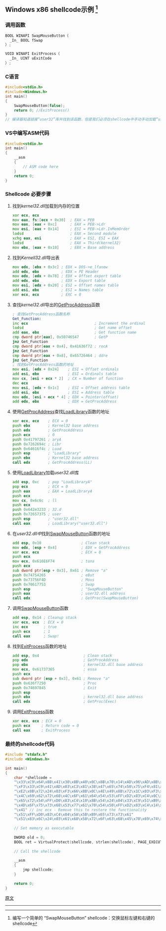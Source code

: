 ## Windows x86 shellcode示例 [^1]

### 调用函数

```c
BOOL WINAPI SwapMouseButton（
  _In_ BOOL fSwap
）;

VOID WINAPI ExitProcess（
  _In_ UINT uExitCode
）;
```

### C语言

```c
#include<stdio.h>
#include<Windows.h>
int main()
{
    SwapMouseButton(false); 
    return 0; //ExitProcess()
}
// 编译器知道链接“user32”库并找到该函数，但是我们必须在shellcode中手动手动加载“user32”库，并且找到“SwapMouseButton”函数的地址，然后调用它
```

### VS中编写ASM代码

```c
#include<stdio.h>
int main()
{
    __asm
    {
        // ASM code here
    }
    return 0;
}
```

### Shellcode 必要步骤

1. 找到*kernel32.dll*加载到内存的位置

   ```asm
   xor ecx, ecx
   mov eax, fs:[ecx + 0x30]  ; EAX = PEB
   mov eax, [eax + 0xc]      ; EAX = PEB->Ldr
   mov esi, [eax + 0x14]     ; ESI = PEB->Ldr.InMemOrder
   lodsd                     ; EAX = Second module
   xchg eax, esi             ; EAX = ESI, ESI = EAX
   lodsd                     ; EAX = Third(kernel32)
   mov ebx, [eax + 0x10]     ; EBX = Base address
   ```

   

2. 找到*Kernell32.dll*导出表

   ```asm
   mov edx, [ebx + 0x3c] ; EDX = DOS->e_lfanew
   add edx, ebx          ; EDX = PE Header
   mov edx, [edx + 0x78] ; EDX = Offset export table
   add edx, ebx          ; EDX = Export table
   mov esi, [edx + 0x20] ; ESI = Offset names table
   add esi, ebx          ; ESI = Names table
   xor ecx, ecx          ; EXC = 0
   ```

   

3. 查找*kernel32.dll*导出的[GetProcAddress](https://msdn.microsoft.com/en-us/library/windows/desktop/ms683212%28v=vs.85%29.aspx)函数

   ```asm
   ; 查找GetProcAddress函数名称
   Get_Function:
   inc ecx                              ; Increment the ordinal
   lodsd                                ; Get name offset
   add eax, ebx                         ; Get function name
   cmp dword ptr[eax], 0x50746547       ; GetP
   jnz Get_Function
   cmp dword ptr[eax + 0x4], 0x41636f72 ; rocA
   jnz Get_Function
   cmp dword ptr[eax + 0x8], 0x65726464 ; ddre
   jnz Get_Function
   ; 找到GetProcAddress函数的地址
   mov esi, [edx + 0x24]    ; ESI = Offset ordinals
   add esi, ebx             ; ESI = Ordinals table
   mov cx, [esi + ecx * 2]  ; CX = Number of function
   dec ecx
   mov esi, [edx + 0x1c]    ; ESI = Offset address table
   add esi, ebx             ; ESI = Address table
   mov edx, [esi + ecx * 4] ; EDX = Pointer(offset)
   add edx, ebx             ; EDX = GetProcAddress
   ```

   

4. 使用[GetProcAddress](https://msdn.microsoft.com/en-us/library/windows/desktop/ms683212%28v=vs.85%29.aspx)查找[LoadLibrary](https://msdn.microsoft.com/en-us/library/windows/desktop/ms684175%28v=vs.85%29.aspx)函数的地址

   ```asm
   xor ecx, ecx    ; ECX = 0
   push ebx        ; Kernel32 base address
   push edx        ; GetProcAddress
   push ecx        ; 0
   push 0x41797261 ; aryA
   push 0x7262694c ; Libr
   push 0x64616f4c ; Load
   push esp        ; "LoadLibrary"
   push ebx        ; Kernel32 base address
   call edx        ; GetProcAddress(LL)
   ```

   

5. 使用[LoadLibrary](https://msdn.microsoft.com/en-us/library/windows/desktop/ms684175%28v=vs.85%29.aspx)加载*user32.dll*库

   ```asm
   add esp, 0xc    ; pop "LoadLibraryA"
   pop ecx         ; ECX = 0
   push eax        ; EAX = LoadLibraryA
   push ecx
   mov cx, 0x6c6c  ; ll
   push ecx
   push 0x642e3233 ; 32.d
   push 0x72657375 ; user
   push esp        ; "user32.dll"
   call eax        ; LoadLibrary("user32.dll")
   ```

   

6. 在*user32.dll中*找到[SwapMouseButton](https://msdn.microsoft.com/en-us/library/windows/desktop/ms646264%28v=vs.85%29.aspx)函数的地址

   ```asm
   add esp, 0x10                  ; Clean stack
   mov edx, [esp + 0x4]           ; EDX = GetProcAddress
   xor ecx, ecx                   ; ECX = 0
   push ecx
   mov ecx, 0x616E6F74            ; tona
   push ecx
   sub dword ptr[esp + 0x3], 0x61 ; Remove "a"
   push 0x74754265                ; eBut
   push 0x73756F4D                ; Mous
   push 0x70617753                ; Swap
   push esp                       ; "SwapMouseButton"
   push eax                       ; user32.dll address
   call edx                       ; GetProc(SwapMouseButton)
   ```

   

7. 调用[SwapMouseButton](https://msdn.microsoft.com/en-us/library/windows/desktop/ms646264%28v=vs.85%29.aspx)函数

   ```asm
   add esp, 0x14 ; Cleanup stack
   xor ecx, ecx  ; ECX = 0
   inc ecx       ; true
   push ecx      ; 1
   call eax      ; Swap!
   ```

   

8. 找到[ExitProcess](https://msdn.microsoft.com/en-us/library/windows/desktop/ms682658%28v=vs.85%29.aspx)函数的地址

   ```asm
   add esp, 0x4                    ; Clean stack
   pop edx                         ; GetProcAddress
   pop ebx                         ; kernel32.dll base address
   mov ecx, 0x61737365             ; essa
   push ecx
   sub dword ptr [esp + 0x3], 0x61 ; Remove "a"
   push 0x636f7250                 ; Proc
   push 0x74697845                 ; Exit
   push esp
   push ebx                        ; kernel32.dll base address
   call edx                        ; GetProc(Exec)
   ```

   

9. 调用[ExitProcess](https://msdn.microsoft.com/en-us/library/windows/desktop/ms682658%28v=vs.85%29.aspx)函数

   ```asm
   xor ecx, ecx ; ECX = 0
   push ecx     ; Return code = 0
   call eax     ; ExitProcess
   ```

### 最终的shellcode代码

```c
#include "stdafx.h"
#include <Windows.h>
 
int main()
{
    char *shellcode =
    "\x33\xC9\x64\x8B\x41\x30\x8B\x40\x0C\x8B\x70\x14\xAD\x96\xAD\x8B\x58\x10\x8B\x53\x3C\x03\xD3\x8B\x52\x78\x03\xD3\x8B\x72\x20\x03"
    "\xF3\x33\xC9\x41\xAD\x03\xC3\x81\x38\x47\x65\x74\x50\x75\xF4\x81\x78\x04\x72\x6F\x63\x41\x75\xEB\x81\x78\x08\x64\x64\x72\x65\x75"
    "\xE2\x8B\x72\x24\x03\xF3\x66\x8B\x0C\x4E\x49\x8B\x72\x1C\x03\xF3\x8B\x14\x8E\x03\xD3\x33\xC9\x53\x52\x51\x68\x61\x72\x79\x41\x68"
    "\x4C\x69\x62\x72\x68\x4C\x6F\x61\x64\x54\x53\xFF\xD2\x83\xC4\x0C\x59\x50\x51\x66\xB9\x6C\x6C\x51\x68\x33\x32\x2E\x64\x68\x75\x73"
    "\x65\x72\x54\xFF\xD0\x83\xC4\x10\x8B\x54\x24\x04\x33\xC9\x51\xB9\x74\x6F\x6E\x61\x51\x83\x6C\x24\x03\x61\x68\x65\x42\x75\x74\x68"
    "\x4D\x6F\x75\x73\x68\x53\x77\x61\x70\x54\x50\xFF\xD2\x83\xC4\x14\x33\xC9"
    "\x41" // inc ecx - Remove this to restore the functionality
    "\x51\xFF\xD0\x83\xC4\x04\x5A\x5B\xB9\x65\x73\x73\x61"
    "\x51\x83\x6C\x24\x03\x61\x68\x50\x72\x6F\x63\x68\x45\x78\x69\x74\x54\x53\xFF\xD2\x33\xC9\x51\xFF\xD0";
 
    // Set memory as executable
 
    DWORD old = 0;
    BOOL ret = VirtualProtect(shellcode, strlen(shellcode), PAGE_EXECUTE_READWRITE, &old);
 
    // Call the shellcode
 
    __asm
    {
        jmp shellcode;
    }
 
    return 0;
}
```



[原文](https://securitycafe.ro/2016/02/15/introduction-to-windows-shellcode-development-part-3/)

---

[^1]: 编写一个简单的 “SwapMouseButton” shellcode：交换鼠标左键和右键的shellcode